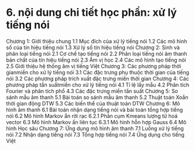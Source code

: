 # 6. nội dung chi tiết học phần: xử lý tiếng nói
Chương 1: Giới thiệu chung
1.1 Mục đích của xử lý tiếng nói
1.2 Các mô hình số của tín hiệu tiếng nói
1.3 Xử lý số tín hiệu tiếng nói
Chương 2: Sinh và phân loại tiếng nói
2.1 Cơ chế tạo tiếng nói
2.2 Phân loại tiếng nói âm thanh bản chất của tín hiệu tiếng nói
2.3 Âm vị học
2.4 Các mô hình tạo tiếng nói
2.5 Giới thiệu hệ thống âm vị tiếng Việt
Chương 3: Các phương pháp thời gianmiền cho xử lý tiếng nói
3.1 Các đặc trưng phụ thuộc thời gian của tiếng nói
3.2 Các phương pháp trích xuất đặc trưng miền thời gian
Chương 4: Các phương pháp tần suấtmiền cho xử lý tiếng nói
4.1 Tỉ lệ lấy mẫu
4.2 Phân tích Fourier và phân tích phổ
4.3 Các đặc trưng miền tần suất
Chương 5: So sánh mẫu âm thanh
5.1 Bài toán so sánh mẫu âm thanh
5.2 Thuật toán Xoắn thời gian động DTW
5.3 Các biến thể của thuật toán DTW
Chương 6: Mô hình âm thanh
6.1 Bài toán nhận dạng tiếng nói và bài toán tổng hợp tiếng nói
6.2 Mô hình Markov ẩn rời rạc
6.2.1 Phân cụm Kmeans lượng tử hoá vector
6.3 Mô hình Markov ẩn liên tục
6.3.1 Mô hình hỗn hợp Gauss
6.4 Mô hình Học sâu
Chương 7: Ứng dụng mô hình âm thanh
7.1 Luồng xử lý tiếng nói
7.2 Nhận dạng tiếng nói
7.3 Tổng hợp tiếng nói
7.4 Ứng dụng cho tiếng Việt

